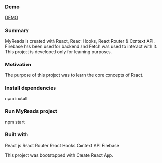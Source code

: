 ### Demo

[DEMO](https://jayeshmulwani93.github.io/MyReads)

### Summary 
MyReads is created with React, React Hooks, React Router & Context API. Firebase has been used for backend and Fetch was used to interact with it. This project is developed only for learning purposes.

### Motivation
The purpose of this project was to learn the core concepts of React.

### Install dependencies
npm install

### Run MyReads project
npm start

### Built with
React js
React Router
React Hooks
Context API
Firebase

This project was bootstapped with Create React App.

